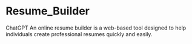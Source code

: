 # Resume_Builder
 ChatGPT An online resume builder is a web-based tool designed to help individuals create professional resumes quickly and easily. 
